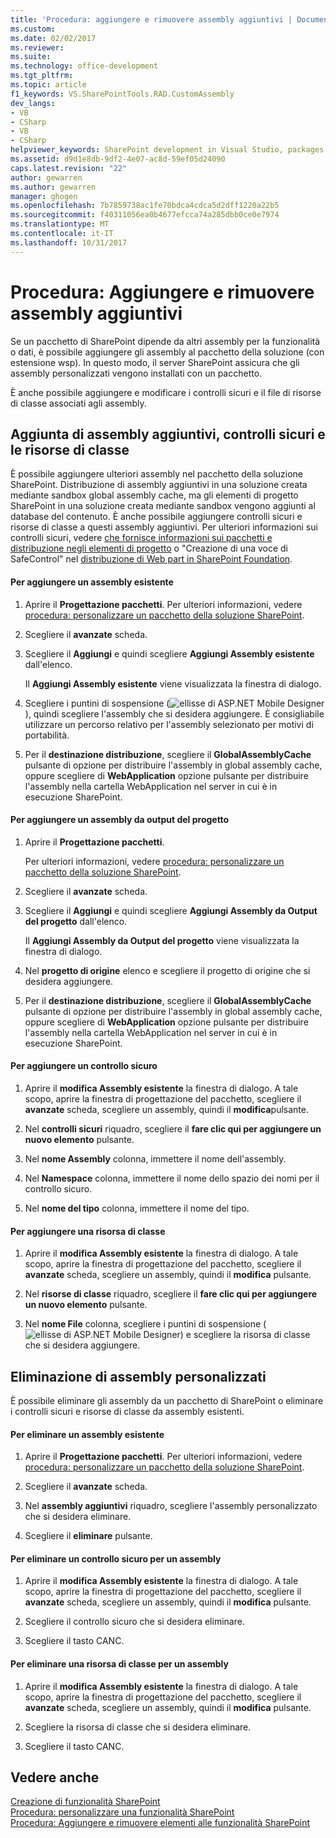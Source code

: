 ```yaml
---
title: 'Procedura: aggiungere e rimuovere assembly aggiuntivi | Documenti Microsoft'
ms.custom: 
ms.date: 02/02/2017
ms.reviewer: 
ms.suite: 
ms.technology: office-development
ms.tgt_pltfrm: 
ms.topic: article
f1_keywords: VS.SharePointTools.RAD.CustomAssembly
dev_langs:
- VB
- CSharp
- VB
- CSharp
helpviewer_keywords: SharePoint development in Visual Studio, packages
ms.assetid: d9d1e8db-9df2-4e07-ac8d-59ef05d24090
caps.latest.revision: "22"
author: gewarren
ms.author: gewarren
manager: ghogen
ms.openlocfilehash: 7b7859738ac1fe70bdca4cdca5d2dff1220a22b5
ms.sourcegitcommit: f40311056ea0b4677efcca74a285dbb0ce0e7974
ms.translationtype: MT
ms.contentlocale: it-IT
ms.lasthandoff: 10/31/2017
---
```

# <a name="how-to-add-and-remove-additional-assemblies"></a>Procedura: Aggiungere e rimuovere assembly aggiuntivi
  Se un pacchetto di SharePoint dipende da altri assembly per la funzionalità o dati, è possibile aggiungere gli assembly al pacchetto della soluzione (con estensione wsp). In questo modo, il server SharePoint assicura che gli assembly personalizzati vengono installati con un pacchetto.  
  
 È anche possibile aggiungere e modificare i controlli sicuri e il file di risorse di classe associati agli assembly.  
  
## <a name="adding-additional-assemblies-safe-controls-and-class-resources"></a>Aggiunta di assembly aggiuntivi, controlli sicuri e le risorse di classe  
 È possibile aggiungere ulteriori assembly nel pacchetto della soluzione SharePoint. Distribuzione di assembly aggiuntivi in una soluzione creata mediante sandbox global assembly cache, ma gli elementi di progetto SharePoint in una soluzione creata mediante sandbox vengono aggiunti al database del contenuto. È anche possibile aggiungere controlli sicuri e risorse di classe a questi assembly aggiuntivi. Per ulteriori informazioni sui controlli sicuri, vedere [che fornisce informazioni sui pacchetti e distribuzione negli elementi di progetto](../sharepoint/providing-packaging-and-deployment-information-in-project-items.md) o "Creazione di una voce di SafeControl" nel [distribuzione di Web part in SharePoint Foundation](http://go.microsoft.com/fwlink/?LinkId=245505).  
  
#### <a name="to-add-an-existing-assembly"></a>Per aggiungere un assembly esistente  
  
1.  Aprire il **Progettazione pacchetti**. Per ulteriori informazioni, vedere [procedura: personalizzare un pacchetto della soluzione SharePoint](../sharepoint/how-to-customize-a-sharepoint-solution-package.md).  
  
2.  Scegliere il **avanzate** scheda.  
  
3.  Scegliere il **Aggiungi** e quindi scegliere **Aggiungi Assembly esistente** dall'elenco.  
  
     Il **Aggiungi Assembly esistente** viene visualizzata la finestra di dialogo.  
  
4.  Scegliere i puntini di sospensione (![ellisse di ASP.NET Mobile Designer](../sharepoint/media/mwellipsis.gif "ellisse di ASP.NET Mobile Designer")), quindi scegliere l'assembly che si desidera aggiungere. È consigliabile utilizzare un percorso relativo per l'assembly selezionato per motivi di portabilità.  
  
5.  Per il **destinazione distribuzione**, scegliere il **GlobalAssemblyCache** pulsante di opzione per distribuire l'assembly in global assembly cache, oppure scegliere di **WebApplication** opzione pulsante per distribuire l'assembly nella cartella WebApplication nel server in cui è in esecuzione SharePoint.  
  
#### <a name="to-add-an-assembly-from-project-output"></a>Per aggiungere un assembly da output del progetto  
  
1.  Aprire il **Progettazione pacchetti**.  
  
     Per ulteriori informazioni, vedere [procedura: personalizzare un pacchetto della soluzione SharePoint](../sharepoint/how-to-customize-a-sharepoint-solution-package.md).  
  
2.  Scegliere il **avanzate** scheda.  
  
3.  Scegliere il **Aggiungi** e quindi scegliere **Aggiungi Assembly da Output del progetto** dall'elenco.  
  
     Il **Aggiungi Assembly da Output del progetto** viene visualizzata la finestra di dialogo.  
  
4.  Nel **progetto di origine** elenco e scegliere il progetto di origine che si desidera aggiungere.  
  
5.  Per il **destinazione distribuzione**, scegliere il **GlobalAssemblyCache** pulsante di opzione per distribuire l'assembly in global assembly cache, oppure scegliere di **WebApplication** opzione pulsante per distribuire l'assembly nella cartella WebApplication nel server in cui è in esecuzione SharePoint.  
  
#### <a name="to-add-a-safe-control"></a>Per aggiungere un controllo sicuro  
  
1.  Aprire il **modifica Assembly esistente** la finestra di dialogo. A tale scopo, aprire la finestra di progettazione del pacchetto, scegliere il **avanzate** scheda, scegliere un assembly, quindi il **modifica**pulsante.  
  
2.  Nel **controlli sicuri** riquadro, scegliere il **fare clic qui per aggiungere un nuovo elemento** pulsante.  
  
3.  Nel **nome Assembly** colonna, immettere il nome dell'assembly.  
  
4.  Nel **Namespace** colonna, immettere il nome dello spazio dei nomi per il controllo sicuro.  
  
5.  Nel **nome del tipo** colonna, immettere il nome del tipo.  
  
#### <a name="to-add-a-class-resource"></a>Per aggiungere una risorsa di classe  
  
1.  Aprire il **modifica Assembly esistente** la finestra di dialogo. A tale scopo, aprire la finestra di progettazione del pacchetto, scegliere il **avanzate** scheda, scegliere un assembly, quindi il **modifica** pulsante.  
  
2.  Nel **risorse di classe** riquadro, scegliere il **fare clic qui per aggiungere un nuovo elemento** pulsante.  
  
3.  Nel **nome File** colonna, scegliere i puntini di sospensione (![ellisse di ASP.NET Mobile Designer](../sharepoint/media/mwellipsis.gif "ellisse di ASP.NET Mobile Designer")) e scegliere la risorsa di classe che si desidera aggiungere.  
  
## <a name="deleting-custom-assemblies"></a>Eliminazione di assembly personalizzati  
 È possibile eliminare gli assembly da un pacchetto di SharePoint o eliminare i controlli sicuri e risorse di classe da assembly esistenti.  
  
#### <a name="to-delete-an-existing-assembly"></a>Per eliminare un assembly esistente  
  
1.  Aprire il **Progettazione pacchetti**. Per ulteriori informazioni, vedere [procedura: personalizzare un pacchetto della soluzione SharePoint](../sharepoint/how-to-customize-a-sharepoint-solution-package.md).  
  
2.  Scegliere il **avanzate** scheda.  
  
3.  Nel **assembly aggiuntivi** riquadro, scegliere l'assembly personalizzato che si desidera eliminare.  
  
4.  Scegliere il **eliminare** pulsante.  
  
#### <a name="to-delete-a-safe-control-for-an-assembly"></a>Per eliminare un controllo sicuro per un assembly  
  
1.  Aprire il **modifica Assembly esistente** la finestra di dialogo. A tale scopo, aprire la finestra di progettazione del pacchetto, scegliere il **avanzate** scheda, scegliere un assembly, quindi il **modifica** pulsante.  
  
2.  Scegliere il controllo sicuro che si desidera eliminare.  
  
3.  Scegliere il tasto CANC.  
  
#### <a name="to-delete-a-class-resource-for-an-assembly"></a>Per eliminare una risorsa di classe per un assembly  
  
1.  Aprire il **modifica Assembly esistente** la finestra di dialogo. A tale scopo, aprire la finestra di progettazione del pacchetto, scegliere il **avanzate** scheda, scegliere un assembly, quindi il **modifica** pulsante.  
  
2.  Scegliere la risorsa di classe che si desidera eliminare.  
  
3.  Scegliere il tasto CANC.  
  
## <a name="see-also"></a>Vedere anche  
 [Creazione di funzionalità SharePoint](../sharepoint/creating-sharepoint-features.md)   
 [Procedura: personalizzare una funzionalità SharePoint](../sharepoint/how-to-customize-a-sharepoint-feature.md)   
 [Procedura: Aggiungere e rimuovere elementi alle funzionalità SharePoint](../sharepoint/how-to-add-and-remove-items-to-sharepoint-features.md)   
  
  